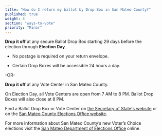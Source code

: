 ```yaml
---
title: "How do I return my ballot by Drop Box in San Mateo County?"
published: true
weight: 8
section: "ways-to-vote"
priority: "Minor"
---
```


**Drop it off** at any secure Ballot Drop Box starting 29 days before the election through **Election Day**.   

- No postage is required on your return envelope.  

- Certain Drop Boxes will be accessible 24 hours a day.        

-OR-

**Drop it off** at any Vote Center in San Mateo County.   

On Election Day, all Vote Centers are open from 7 AM to 8 PM. Ballot Drop Boxes will also close at 8 PM. 

Find a Ballot Drop Box or Vote Center on [the Secretary of State's website](https://caearlyvoting.sos.ca.gov/) or on the [San Mateo County Elections Office website](https://www.smcacre.org/ballot-drop-box-locations). 

For more information about San Mateo County’s new Voter’s Choice elections visit the [San Mateo Department of Elections Office](https://www.smcacre.org/california-voters-choice-act) online.  
